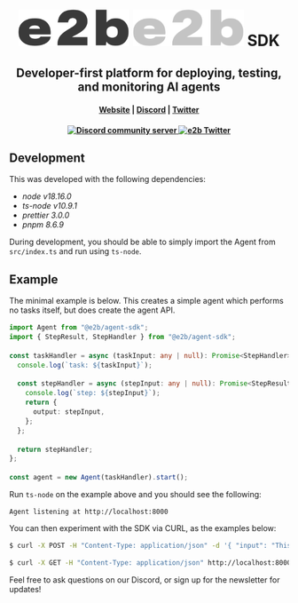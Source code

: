 <h1 align="center">
  <img width="200" src="https://raw.githubusercontent.com/e2b-dev/e2b/main/docs-assets/logoname-black.svg#gh-light-mode-only" alt="e2b">
  <img width="200" src="https://raw.githubusercontent.com/e2b-dev/e2b/main/docs-assets/logoname-white.svg#gh-dark-mode-only" alt="e2b">
  SDK
</h1>

<h2 align="center">Developer-first platform for deploying, testing, and monitoring AI agents</h2>

<h4 align="center">
  <a href="https://e2b.dev">Website</a> |
  <a href="https://discord.gg/U7KEcGErtQ">Discord</a> |
  <a href="https://twitter.com/e2b_dev">Twitter</a>
</h4>

<h4 align="center">
  <a href="https://discord.gg/U7KEcGErtQ">
    <img src="https://img.shields.io/badge/chat-on%20Discord-blue" alt="Discord community server" />
  </a>
  <a href="https://twitter.com/e2b_dev">
    <img src="https://img.shields.io/twitter/follow/infisical?label=Follow" alt="e2b Twitter" />
  </a>
</h4>

## Development

This was developed with the following dependencies:

- _node v18.16.0_
- _ts-node v10.9.1_
- _prettier 3.0.0_
- _pnpm 8.6.9_

During development, you should be able to simply import the Agent from `src/index.ts` and run using `ts-node`.

## Example

The minimal example is below. This creates a simple agent which performs no tasks itself, but does create the agent API.

```typescript
import Agent from "@e2b/agent-sdk";
import { StepResult, StepHandler } from "@e2b/agent-sdk";

const taskHandler = async (taskInput: any | null): Promise<StepHandler> => {
  console.log(`task: ${taskInput}`);

  const stepHandler = async (stepInput: any | null): Promise<StepResult> => {
    console.log(`step: ${stepInput}`);
    return {
      output: stepInput,
    };
  };

  return stepHandler;
};

const agent = new Agent(taskHandler).start();
```

Run `ts-node` on the example above and you should see the following:

```
Agent listening at http://localhost:8000
```

You can then experiment with the SDK via CURL, as the examples below:

```bash
$ curl -X POST -H "Content-Type: application/json" -d '{ "input": "This is a test of the emergency broadcast system." }' http://localhost:8000/agent/tasks # Create a new Task for the agent
```

```bash
$ curl -X GET -H "Content-Type: application/json" http://localhost:8000/agent/tasks # Get tasks
```

Feel free to ask questions on our Discord, or sign up for the newsletter for updates!
